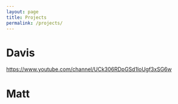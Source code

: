 ```yaml
---
layout: page
title: Projects
permalink: /projects/
---
```


# Davis

https://www.youtube.com/channel/UCk306RDpGSd1loUgf3xSG6w

# Matt